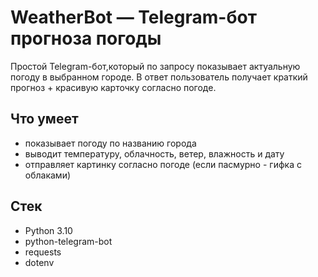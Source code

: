 # WeatherBot — Telegram-бот прогноза погоды 


Простой Telegram-бот,который по запросу показывает актуальную погоду в выбранном городе. В ответ пользователь получает
краткий прогноз + красивую карточку согласно погоде. 

## Что умеет

- показывает погоду по названию города
- выводит температуру, облачность, ветер, влажность и дату
- отправляет картинку согласно погоде (если пасмурно - гифка с облаками)

## Стек

- Python 3.10
- python-telegram-bot
- requests
- dotenv